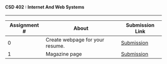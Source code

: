 #### CSD 402 : Internet And Web Systems
---
| Assignment # | About                           | Submission Link                                                    |
|--------------|---------------------------------|--------------------------------------------------------------------|
| 0            | Create webpage for your resume. | [Submission]( https://rahulthapar15.github.io/CSD402/Assignment0/) |
| 1            | Magazine page                   | [Submission]( https://rahulthapar15.github.io/CSD402/Assignment1:Magazine/)|